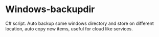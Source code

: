 Windows-backupdir
=================
C# script.
Auto backup some windows directory and store on different location, auto copy new items, useful for cloud like services.